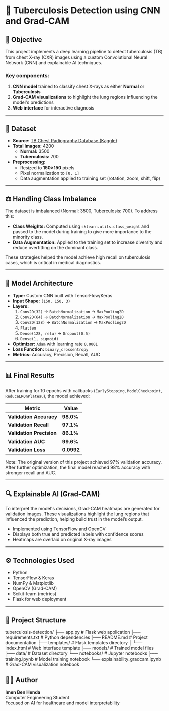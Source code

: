 # 🧠 Tuberculosis Detection using CNN and Grad-CAM

## 🎯 Objective
This project implements a deep learning pipeline to detect tuberculosis (TB) from chest X-ray (CXR) images using a custom Convolutional Neural Network (CNN) and explainable AI techniques.

### Key components:
1. **CNN model** trained to classify chest X-rays as either **Normal** or **Tuberculosis**
2. **Grad-CAM visualizations** to highlight the lung regions influencing the model's predictions
3. **Web interface** for interactive diagnosis 

---

## 📁 Dataset
- **Source:** [TB Chest Radiography Database (Kaggle)](https://www.kaggle.com/datasets/tawsifurrahman/tuberculosis-tb-chest-xray-dataset)
- **Total Images:** 4200
  - **Normal:** 3500
  - **Tuberculosis:** 700
- **Preprocessing:**
  - Resized to **150×150** pixels
  - Pixel normalization to `[0, 1]`
  - Data augmentation applied to training set (rotation, zoom, shift, flip)

---

## ⚖️ Handling Class Imbalance
The dataset is imbalanced (Normal: 3500, Tuberculosis: 700). To address this:

- **Class Weights:** Computed using `sklearn.utils.class_weight` and passed to the model during training to give more importance to the minority class.
- **Data Augmentation:** Applied to the training set to increase diversity and reduce overfitting on the dominant class.

These strategies helped the model achieve high recall on tuberculosis cases, which is critical in medical diagnostics.

---

## 🧱 Model Architecture
- **Type:** Custom CNN built with TensorFlow/Keras
- **Input Shape:** `(150, 150, 3)`
- **Layers:**
  1. `Conv2D(32)` → `BatchNormalization` → `MaxPooling2D`
  2. `Conv2D(64)` → `BatchNormalization` → `MaxPooling2D`
  3. `Conv2D(128)` → `BatchNormalization` → `MaxPooling2D`
  4. `Flatten`
  5. `Dense(128, relu)` → `Dropout(0.5)`
  6. `Dense(1, sigmoid)`
- **Optimizer:** `Adam` with learning rate `0.0001`
- **Loss Function:** `binary_crossentropy`
- **Metrics:** Accuracy, Precision, Recall, AUC

---

## 📊 Final Results
After training for 10 epochs with callbacks (`EarlyStopping`, `ModelCheckpoint`, `ReduceLROnPlateau`), the model achieved:

| Metric               | Value     |
|----------------------|-----------|
| **Validation Accuracy** | **98.0%** |
| **Validation Recall**   | **97.1%** |
| **Validation Precision**| **86.1%** |
| **Validation AUC**      | **99.6%** |
| **Validation Loss**     | **0.0992** |

Note: The original version of this project achieved 97% validation accuracy. After further optimization, the final model reached 98% accuracy with stronger recall and AUC.

---

## 🔍 Explainable AI (Grad-CAM)
To interpret the model's decisions, Grad-CAM heatmaps are generated for validation images. These visualizations highlight the lung regions that influenced the prediction, helping build trust in the model’s output.

- Implemented using TensorFlow and OpenCV
- Displays both true and predicted labels with confidence scores
- Heatmaps are overlaid on original X-ray images

---

## ⚙️ Technologies Used
- Python
- TensorFlow & Keras
- NumPy & Matplotlib
- OpenCV (Grad-CAM)
- Scikit-learn (metrics)
- Flask for web deployment

---
## 📁 Project Structure
tuberculosis-detection/
├── app.py                 # Flask web application
├── requirements.txt       # Python dependencies
├── README.md             # Project documentation
├── templates/            # Flask templates directory
│   └── index.html        # Web interface template
├── models/               # Trained model files
├── data/                 # Dataset directory
└── notebooks/            # Jupyter notebooks
    ├── training.ipynb              # Model training notebook
    └── explainability_gradcam.ipynb # Grad-CAM visualization notebook

## 👩‍💻 Author
**Imen Ben Henda**  
Computer Engineering Student  
Focused on AI for healthcare and model interpretability
